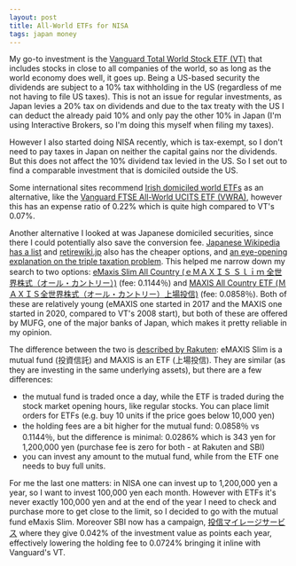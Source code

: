 ```yaml
---
layout: post
title: All-World ETFs for NISA
tags: japan money
---
```


My go-to investment is the [Vanguard Total World Stock ETF (VT)](https://investor.vanguard.com/investment-products/etfs/profile/vt) that includes stocks in close to all companies of the world, so as long as the world economy does well, it goes up. Being a US-based security the dividends are subject to a 10% tax withholding in the US (regardless of me not having to file US taxes). This is not an issue for regular investments, as Japan levies a 20% tax on dividends and due to the tax treaty with the US I can deduct the already paid 10% and only pay the other 10% in Japan (I'm using Interactive Brokers, so I'm doing this myself when filing my taxes). 

However I also started doing NISA recently, which is tax-exempt, so I don't need to pay taxes in Japan on neither the capital gains nor the dividends. But this does not affect the 10% dividend tax levied in the US. So I set out to find a comparable investment that is domiciled outside the US.

<!--break-->

Some international sites recommend [Irish domiciled world ETFs](https://www.drwealth.com/best-irish-domiciled-world-etfs/) as an alternative, like the [Vanguard FTSE All-World UCITS ETF (VWRA)](https://www.vanguardmexico.com/en/products/financial-products/equity-etf/VWRA), however this has an expense ratio of 0.22% which is quite high compared to VT's 0.07%.

Another alternative I looked at was Japanese domiciled securities, since there I could potentially also save the conversion fee. [Japanese Wikipedia has a list](https://ja.wikipedia.org/wiki/%E5%85%A8%E4%B8%96%E7%95%8C%E6%A0%AA%E5%BC%8F%E3%82%A4%E3%83%B3%E3%83%87%E3%83%83%E3%82%AF%E3%82%B9) and [retirewiki.jp](https://retirewiki.jp/wiki/Japanese_global_index_funds) also has the cheaper options, and [an eye-opening explanation on the triple taxation problem](https://retirewiki.jp/wiki/Japanese_global_index_funds#The_triple_taxation_problem). This helped me narrow down my search to two options: [eMaxis Slim All Country (ｅＭＡＸＩＳ Ｓｌｉｍ 全世界株式（オール・カントリー）)](https://emaxis.jp/fund/253425.html) (fee: 0.1144％) and [MAXIS All Country ETF (ＭＡＸＩＳ全世界株式（オール・カントリー）上場投信)](https://www.am.mufg.jp/fund/182559.html) (fee: 0.0858％). Both of these are relatively young (eMAXIS one started in 2017 and the MAXIS one started in 2020, compared to VT's 2008 start), but both of these are offered by MUFG, one of the major banks of Japan, which makes it pretty reliable in my opinion.

The difference between the two is [described by Rakuten](https://www.rakuten-sec.co.jp/web/special/emaxis_maxis/): eMAXIS Slim is a mutual fund (投資信託) and MAXIS is an ETF (上場投信). They are similar (as they are investing in the same underlying assets), but there are a few differences:
* the mutual fund is traded once a day, while the ETF is traded during the stock market opening hours, like regular stocks. You can place limit orders for ETFs (e.g. buy 10 units if the price goes below 10,000 yen)
* the holding fees are a bit higher for the mutual fund: 0.0858％ vs 0.1144％, but the difference is minimal: 0.0286% which is 343 yen for 1,200,000 yen (purchase fee is zero for both - at Rakuten and SBI)
* you can invest any amount to the mutual fund, while from the ETF one needs to buy full units.

For me the last one matters: in NISA one can invest up to 1,200,000 yen a year, so I want to invest 100,000 yen each month. However with ETFs it's never exactly 100,000 yen and at the end of the year I need to check and purchase more to get close to the limit, so I decided to go with the mutual fund eMaxis Slim. Moreover SBI now has a campaign, [投信マイレージサービス](https://site1.sbisec.co.jp/ETGate/WPLETmgR001Control?OutSide=on&getFlg=on&burl=search_home&cat1=home&cat2=service&dir=service&file=home_point_01.html) where they give 0.042% of the investment value as points each year, effectively lowering the holding fee to 0.0724% bringing it inline with Vanguard's  VT.
